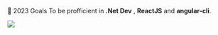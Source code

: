 


🥅 2023 Goals To be profficient in **.Net Dev**  , **ReactJS**  and  **angular-cli**.


![](https://github-readme-stats.vercel.app/api/top-langs/?username=Leen-odeh12&theme=dark&hide_border=true&include_all_commits=true&count_private=true&layout=compact)





